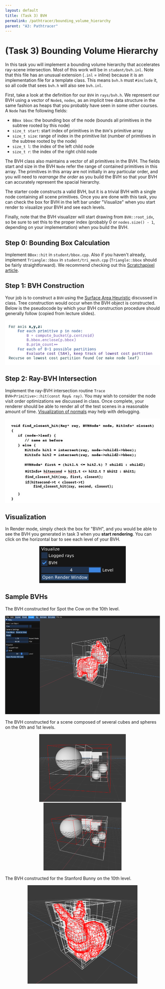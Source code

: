 ```yaml
---
layout: default
title: (Task 3) BVH
permalink: /pathtracer/bounding_volume_hierarchy
parent: "A3: Pathtracer"
---
```


# (Task 3) Bounding Volume Hierarchy


In this task you will implement a bounding volume hierarchy that accelerates ray-scene intersection. Most of this work will be in `student/bvh.inl`. Note that this file has an unusual extension (`.inl` = inline) because it is an implementation file for a template class. This means `bvh.h` must `#include` it, so all code that sees `bvh.h` will also see `bvh.inl`.

First, take a look at the definition for our `BVH` in `rays/bvh.h`. We represent our BVH using a vector of `Node`s, `nodes`, as an implicit tree data structure in the same fashion as heaps that you probably have seen in some other courses. A `Node` has the following fields:

* `BBox bbox`: the bounding box of the node (bounds all primitives in the subtree rooted by this node)
* `size_t start`: start index of primitives in the `BVH`'s primitive array
* `size_t size`: range of index in the primitive list (number of primitives in the subtree rooted by the node)
* `size_t l`: the index of the left child node
* `size_t r`: the index of the right child node

The BVH class also maintains a vector of all primitives in the BVH. The fields start and size in the BVH `Node` refer the range of contained primitives in this array. The primitives in this array are not initially in any particular order, and you will need to _rearrange the order_ as you build the BVH so that your BVH can accurately represent the spacial hierarchy.

The starter code constructs a valid BVH, but it is a trivial BVH with a single node containing all scene primitives. Once you are done with this task, you can check the box for BVH in the left bar under "Visualize" when you start render to visualize your BVH and see each levels.

Finally, note that the BVH visualizer will start drawing from `BVH::root_idx`, so be sure to set this to the proper index (probably 0 or `nodes.size() - 1`, depending on your implementation) when you build the BVH.


## Step 0: Bounding Box Calculation

Implement `BBox::hit` in `student/bbox.cpp`.
Also if you haven't already, implement `Triangle::bbox` in `student/tri_mesh.cpp` (`Triangle::bbox` should be fairly straightforward). We recommend checking out this [Scratchapixel article](https://www.scratchapixel.com/lessons/3d-basic-rendering/minimal-ray-tracer-rendering-simple-shapes/ray-box-intersection).

## Step 1: BVH Construction

Your job is to construct a `BVH` using the [Surface Area Heuristic](http://15462.courses.cs.cmu.edu/fall2017/lecture/acceleratingqueries/slide_025) discussed in class. Tree construction would occur when the BVH object is constructed. Below is the pseudocode by which your BVH construction procedure should generally follow (copied from lecture slides).

<center><img src="BVH_construction_pseudocode.png"></center>


## Step 2: Ray-BVH Intersection

Implement the ray-BVH intersection routine `Trace BVH<Primitive>::hit(const Ray& ray)`. You may wish to consider the node visit order optimizations we discussed in class. Once complete, your renderer should be able to render all of the test scenes in a reasonable amount of time. [Visualization of normals](visualization_of_normals.md) may help with debugging.

<center><img src="ray_bvh_pseudocode.png"></center>

## Visualization

In Render mode, simply check the box for "BVH", and you would be able to see the BVH you generated in task 3 when you **start rendering**. You can click on the horizontal bar to see each level of your BVH.

<center><img src="new_results/bvh_button.png" style="height:120px"></center>

## Sample BVHs
The BVH constructed for Spot the Cow on the 10th level.
<center><img src="new_results/bvh.png" style="height:320px"></center>

The BVH constructed for a scene composed of several cubes and spheres on the 0th and 1st levels.
<center><img src="new_results/l0.png" style="height:220px"><img src="new_results/l2.png" style="height:220px"></center>

The BVH constructed for the Stanford Bunny on the 10th level.
<center><img src="new_results/bvh_bunny_10.png" style="height:320px"></center>



